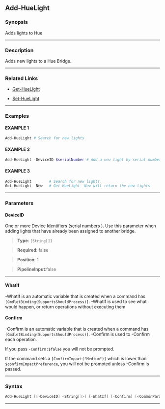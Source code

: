 Add-HueLight
------------
### Synopsis
Adds lights to Hue

---
### Description

Adds new lights to a Hue Bridge.

---
### Related Links
* [Get-HueLight](Get-HueLight.md)



* [Set-HueLight](Set-HueLight.md)



---
### Examples
#### EXAMPLE 1
```PowerShell
Add-HueLight # Search for new lights
```

#### EXAMPLE 2
```PowerShell
Add-HueLight -DeviceID $serialNumber # Add a new light by serial number.
```

#### EXAMPLE 3
```PowerShell
Add-HueLight        # Search for new lights
Get-HueLight -New   # Get-HueLight -New will return the new lights
```

---
### Parameters
#### **DeviceID**

One or more Device Identifiers (serial numbers ).
Use this parameter when adding lights that have already been assigned to another bridge.



> **Type**: ```[String[]]```

> **Required**: false

> **Position**: 1

> **PipelineInput**:false



---
#### **WhatIf**
-WhatIf is an automatic variable that is created when a command has ```[CmdletBinding(SupportsShouldProcess)]```.
-WhatIf is used to see what would happen, or return operations without executing them
#### **Confirm**
-Confirm is an automatic variable that is created when a command has ```[CmdletBinding(SupportsShouldProcess)]```.
-Confirm is used to -Confirm each operation.
    
If you pass ```-Confirm:$false``` you will not be prompted.
    
    
If the command sets a ```[ConfirmImpact("Medium")]``` which is lower than ```$confirmImpactPreference```, you will not be prompted unless -Confirm is passed.

---
### Syntax
```PowerShell
Add-HueLight [[-DeviceID] <String[]>] [-WhatIf] [-Confirm] [<CommonParameters>]
```
---
